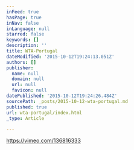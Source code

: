 ```yaml
---
inFeed: true
hasPage: true
inNav: false
inLanguage: null
starred: false
keywords: []
description: ''
title: WTA-Portugal
dateModified: '2015-10-12T19:24:13.051Z'
authors: []
publisher:
  name: null
  domain: null
  url: null
  favicon: null
datePublished: '2015-10-12T19:24:26.484Z'
sourcePath: _posts/2015-10-12-wta-portugal.md
published: true
url: wta-portugal/index.html
_type: Article

---
```

https://vimeo.com/136816333